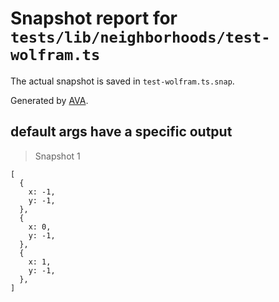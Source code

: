 # Snapshot report for `tests/lib/neighborhoods/test-wolfram.ts`

The actual snapshot is saved in `test-wolfram.ts.snap`.

Generated by [AVA](https://avajs.dev).

## default args have a specific output

> Snapshot 1

    [
      {
        x: -1,
        y: -1,
      },
      {
        x: 0,
        y: -1,
      },
      {
        x: 1,
        y: -1,
      },
    ]
